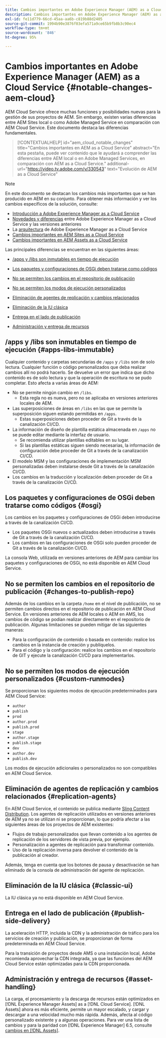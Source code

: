 ```yaml
---
title: Cambios importantes en Adobe Experience Manager (AEM) as a Cloud Service
description: Cambios importantes en Adobe Experience Manager (AEM) as a Cloud Service
exl-id: fe11d779-66cd-45aa-aa6b-c819b88d2405
source-git-commit: 1994b90e3876f03efa571a9ce65b9fb8b3c90ec4
workflow-type: tm+mt
source-wordcount: '846'
ht-degree: 95%

---
```


# Cambios importantes en Adobe Experience Manager (AEM) as a Cloud Service {#notable-changes-aem-cloud}

AEM Cloud Service ofrece muchas funciones y posibilidades nuevas para la gestión de sus proyectos de AEM. Sin embargo, existen varias diferencias entre AEM Sites local o como Adobe Managed Service en comparación con AEM Cloud Service. Este documento destaca las diferencias fundamentales.

>[!CONTEXTUALHELP]
>id="aem_cloud_notable_changes"
>title="Cambios importantes en AEM as a Cloud Service"
>abstract="En esta pestaña, puede ver contenido que le ayudará a comprender las diferencias entre AEM local o en Adobe Managed Services, en comparación con AEM as a Cloud Service."
>additional-url="https://video.tv.adobe.com/v/330543" text="Evolución de AEM as a Cloud Service"


>[!NOTE]
>En este documento se destacan los cambios más importantes que se han producido en AEM en su conjunto. Para obtener más información y ver los cambios específicos de la solución, consulte:
>
>* [Introducción a Adobe Experience Manager as a Cloud Service](/help/overview/introduction.md)
>* [Novedades y diferencias](/help/overview/what-is-new-and-different.md) entre Adobe Experience Manager as a Cloud Service y las versiones anteriores
>* La [arquitectura](/help/overview/architecture.md) de Adobe Experience Manager as a Cloud Service
>* [Cambios importantes en AEM Sites as a Cloud Service](/help/sites-cloud/sites-cloud-changes.md)
>* [Cambios importantes en AEM Assets as a Cloud Service](/help/assets/assets-cloud-changes.md)

Las principales diferencias se encuentran en las siguientes áreas:

* [/apps y /libs son inmutables en tiempo de ejecución](#apps-libs-immutable)

* [Los paquetes y configuraciones de OSGi deben tratarse como códigos](#osgi)

* [No se permiten los cambios en el repositorio de publicación](#changes-to-publish-repo)

* [No se permiten los modos de ejecución personalizados](#custom-runmodes)

* [Eliminación de agentes de replicación y cambios relacionados](#replication-agents)

* [Eliminación de la IU clásica](#classic-ui)

* [Entrega en el lado de publicación ](#publish-side-delivery)

* [Administración y entrega de recursos](#asset-handling)

## /apps y /libs son inmutables en tiempo de ejecución {#apps-libs-immutable}

Cualquier contenido y carpetas secundarias de `/apps` y `/libs` son de solo lectura. Cualquier función o código personalizados que deba realizar cambios allí no podrá hacerlo. Se devuelve un error que indica que dicho contenido es de solo lectura y que la operación de escritura no se pudo completar. Esto afecta a varias áreas de AEM:

* No se permite ningún cambio en `/libs`.
   * Esta regla no es nueva, pero no se aplicaba en versiones anteriores locales de AEM.
* Las superposiciones de áreas en `/libs` en las que se permite la superposición siguen estando permitidas en `/apps`.
   * Estas superposiciones deben proceder de Git a través de la canalización CI/CD.
* La información de diseño de plantilla estática almacenada en `/apps` no se puede editar mediante la interfaz de usuario.
   * Se recomienda utilizar plantillas editables en su lugar.
   * Si las plantillas estáticas siguen siendo necesarias, la información de configuración debe proceder de Git a través de la canalización CI/CD.
* El modelo MSM y las configuraciones de implementación MSM personalizadas deben instalarse desde Git a través de la canalización CI/CD.
* Los cambios en la traducción y localización deben proceder de Git a través de la canalización CI/CD.

## Los paquetes y configuraciones de OSGi deben tratarse como códigos {#osgi}

Los cambios en los paquetes y configuraciones de OSGi deben introducirse a través de la canalización CI/CD.

* Los paquetes OSGi nuevos o actualizados deben introducirse a través de Git a través de la canalización CI/CD.
* Los cambios en las configuraciones de OSGi solo pueden proceder de Git a través de la canalización CI/CD.

La consola Web, utilizada en versiones anteriores de AEM para cambiar los paquetes y configuraciones de OSGi, no está disponible en AEM Cloud Service.

## No se permiten los cambios en el repositorio de publicación {#changes-to-publish-repo}

Además de los cambios en la carpeta `/home` en el nivel de publicación, no se permiten cambios directos en el repositorio de publicación en AEM Cloud Service. En versiones anteriores de AEM locales o AEM en AMS, los cambios de código se podían realizar directamente en el repositorio de publicación. Algunas limitaciones se pueden mitigar de las siguientes maneras:

* Para la configuración de contenido o basada en contenido: realice los cambios en la instancia de creación y publíquelos.
* Para el código y la configuración: realice los cambios en el repositorio de GIT y ejecute la canalización CI/CD para implementarlos.

## No se permiten los modos de ejecución personalizados {#custom-runmodes}

Se proporcionan los siguientes modos de ejecución predeterminados para AEM Cloud Service:

* `author`
* `publish`
* `prod`
* `author.prod`
* `publish.prod`
* `stage`
* `author.stage`
* `publish.stage`
* `dev`
* `author.dev`
* `publish.dev`

Los modos de ejecución adicionales o personalizados no son compatibles en AEM Cloud Service.

## Eliminación de agentes de replicación y cambios relacionados {#replication-agents}

En AEM Cloud Service, el contenido se publica mediante [Sling Content Distribution](https://sling.apache.org/documentation/bundles/content-distribution.html). Los agentes de replicación utilizados en versiones anteriores de AEM ya no se utilizan ni se proporcionan, lo que podría afectar a las siguientes áreas de los proyectos de AEM existentes:

* Flujos de trabajo personalizados que llevan contenido a los agentes de replicación de los servidores de vista previa, por ejemplo.
* Personalización a agentes de replicación para transformar contenido.
* Uso de la replicación inversa para devolver el contenido de la publicación al creador.

Además, tenga en cuenta que los botones de pausa y desactivación se han eliminado de la consola de administración del agente de replicación.

## Eliminación de la IU clásica {#classic-ui}

La IU clásica ya no está disponible en AEM Cloud Service.

## Entrega en el lado de publicación {#publish-side-delivery}

La aceleración HTTP, incluida la CDN y la administración de tráfico para los servicios de creación y publicación, se proporcionan de forma predeterminada en AEM Cloud Service.

Para la transición de proyectos desde AMS o una instalación local, Adobe recomienda aprovechar la CDN integrada, ya que las funciones del AEM Cloud Service están optimizadas para la CDN proporcionada.

## Administración y entrega de recursos {#asset-handling}

La carga, el procesamiento y la descarga de recursos están optimizados en [!DNL Experience Manager Assets] as a [!DNL Cloud Service]. [!DNL Assets] ahora es más eficiente, permite un mayor escalado, y cargar y descargar a una velocidad mucho más rápida. Además, afecta al código personalizado existente y a algunas operaciones. Para ver una lista de cambios y para la paridad con [!DNL Experience Manager] 6.5, consulte [cambios en [!DNL Assets]](/help/assets/assets-cloud-changes.md).
